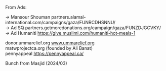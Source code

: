 

From Ads:  

→ Mansour Shouman partners.alamal-international.com/campaigns/gaza/FUNRCDHSNNU/  <br>
→ Ad SQ partners.getmoredonations.org/campaign/gaza/FUNZDJGCVKY/  
→ Ad Humaniti https://give.muslimi.com/humaniti-hot-meals-1  


donor.ummarelief.org   www.ummarelief.org   
matwprojectca.org  (founded by Ali Banat)  
pennyappeal https://pennyappeal.ca/   


Bunch from Masjid (2024/03)

